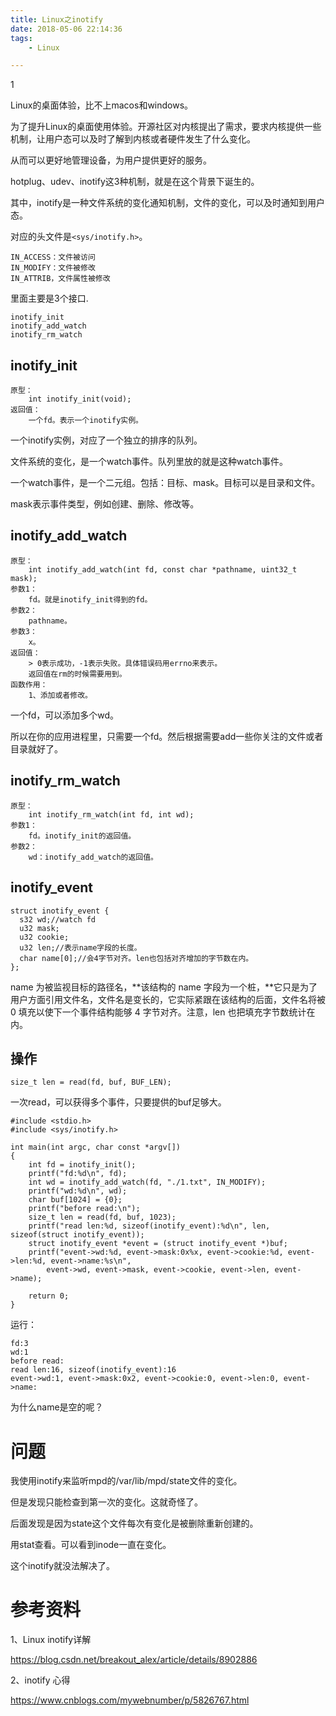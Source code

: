 ```yaml
---
title: Linux之inotify
date: 2018-05-06 22:14:36
tags:
	- Linux

---
```


1

Linux的桌面体验，比不上macos和windows。

为了提升Linux的桌面使用体验。开源社区对内核提出了需求，要求内核提供一些机制，让用户态可以及时了解到内核或者硬件发生了什么变化。

从而可以更好地管理设备，为用户提供更好的服务。

hotplug、udev、inotify这3种机制，就是在这个背景下诞生的。

其中，inotify是一种文件系统的变化通知机制，文件的变化，可以及时通知到用户态。

对应的头文件是`<sys/inotify.h>`。

```
IN_ACCESS：文件被访问
IN_MODIFY：文件被修改
IN_ATTRIB，文件属性被修改
```



里面主要是3个接口.

```
inotify_init
inotify_add_watch
inotify_rm_watch
```

## inotify_init

```
原型：
	int inotify_init(void);
返回值：
	一个fd。表示一个inotify实例。
```

一个inotify实例，对应了一个独立的排序的队列。

文件系统的变化，是一个watch事件。队列里放的就是这种watch事件。

一个watch事件，是一个二元组。包括：目标、mask。目标可以是目录和文件。

mask表示事件类型，例如创建、删除、修改等。

## inotify_add_watch

```
原型：
	int inotify_add_watch(int fd, const char *pathname, uint32_t mask);
参数1：
	fd。就是inotify_init得到的fd。
参数2：
	pathname。
参数3：
	x。
返回值：
	> 0表示成功，-1表示失败。具体错误码用errno来表示。
	返回值在rm的时候需要用到。
函数作用：
	1、添加或者修改。
```

一个fd，可以添加多个wd。

所以在你的应用进程里，只需要一个fd。然后根据需要add一些你关注的文件或者目录就好了。



## inotify_rm_watch

```
原型：
	int inotify_rm_watch(int fd, int wd);
参数1：
	fd。inotify_init的返回值。
参数2：
	wd：inotify_add_watch的返回值。
```



## inotify_event

```
struct inotify_event {
  s32 wd;//watch fd
  u32 mask;
  u32 cookie;
  u32 len;//表示name字段的长度。
  char name[0];//会4字节对齐。len也包括对齐增加的字节数在内。
};
```

name 为被监视目标的路径名，**该结构的 name 字段为一个桩，**它只是为了用户方面引用文件名，文件名是变长的，它实际紧跟在该结构的后面，文件名将被 0 填充以使下一个事件结构能够 4 字节对齐。注意，len 也把填充字节数统计在内。







## 操作

```
size_t len = read(fd, buf, BUF_LEN);
```

一次read，可以获得多个事件，只要提供的buf足够大。

```
#include <stdio.h>
#include <sys/inotify.h>

int main(int argc, char const *argv[])
{
    int fd = inotify_init();
    printf("fd:%d\n", fd);
    int wd = inotify_add_watch(fd, "./1.txt", IN_MODIFY);
    printf("wd:%d\n", wd);
    char buf[1024] = {0};
    printf("before read:\n");
    size_t len = read(fd, buf, 1023);
    printf("read len:%d, sizeof(inotify_event):%d\n", len, sizeof(struct inotify_event));
    struct inotify_event *event = (struct inotify_event *)buf;
    printf("event->wd:%d, event->mask:0x%x, event->cookie:%d, event->len:%d, event->name:%s\n",
        event->wd, event->mask, event->cookie, event->len, event->name);

    return 0;
}
```

运行：

```
fd:3
wd:1
before read:
read len:16, sizeof(inotify_event):16
event->wd:1, event->mask:0x2, event->cookie:0, event->len:0, event->name:
```

为什么name是空的呢？



# 问题

我使用inotify来监听mpd的/var/lib/mpd/state文件的变化。

但是发现只能检查到第一次的变化。这就奇怪了。

后面发现是因为state这个文件每次有变化是被删除重新创建的。

用stat查看。可以看到inode一直在变化。

这个inotify就没法解决了。







# 参考资料

1、Linux inotify详解

https://blog.csdn.net/breakout_alex/article/details/8902886

2、inotify 心得

https://www.cnblogs.com/mywebnumber/p/5826767.html